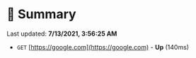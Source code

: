 # 📖 Summary
Last updated: **7/13/2021, 3:56:25 AM**

- `GET` [https://google.com](https://google.com) - **Up** (140ms)
